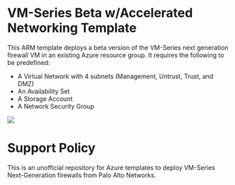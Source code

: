 # VM-Series Beta w/Accelerated Networking Template

This ARM template deploys a beta version of the VM-Series next generation firewall VM in an existing Azure resource group. It requires the following to be predefined:

- A Virtual Network with 4 subnets (Management, Untrust, Trust, and DMZ)
- An Availability Set
- A Storage Account
- A Network Security Group

[<img src="http://azuredeploy.net/deploybutton.png"/>](https://portal.azure.com/#create/Microsoft.Template/uri/https%3A%2F%2Fraw.githubusercontent.com%2Fsuspenceiskillinu%2Fazure%2Fmaster%2FAzureDeploy.json)

# Support Policy 
This is an unofficial repository for Azure templates to deploy VM-Series Next-Generation firewalls from Palo Alto Networks.
